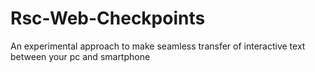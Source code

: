 # Rsc-Web-Checkpoints
An experimental approach to make seamless transfer of interactive text between your pc and smartphone
